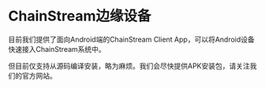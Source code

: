 # ChainStream边缘设备


目前我们提供了面向Android端的ChainStream Client App，可以将Android设备快速接入ChainStream系统中。

但目前仅支持从源码编译安装，略为麻烦。我们会尽快提供APK安装包，请关注我们的官方网站。